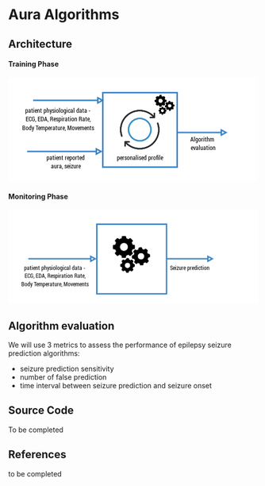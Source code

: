 # Aura Algorithms

## Architecture

#### Training Phase

![](/assets/auraalgorithmstrainingarchitecture.png)

#### Monitoring Phase

![](/assets/auraalgorithmsmonitoringarchitecture.png)

## Algorithm evaluation

We will use 3 metrics to assess the performance of epilepsy seizure prediction algorithms:

* seizure prediction sensitivity
* number of false prediction
* time interval between seizure prediction and seizure onset

## Source Code

To be completed

## References

to be completed

